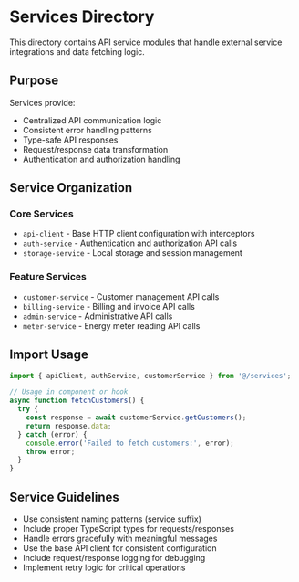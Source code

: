 # Services Directory

This directory contains API service modules that handle external service integrations and data fetching logic.

## Purpose

Services provide:
- Centralized API communication logic
- Consistent error handling patterns
- Type-safe API responses
- Request/response data transformation
- Authentication and authorization handling

## Service Organization

### Core Services
- `api-client` - Base HTTP client configuration with interceptors
- `auth-service` - Authentication and authorization API calls
- `storage-service` - Local storage and session management

### Feature Services
- `customer-service` - Customer management API calls
- `billing-service` - Billing and invoice API calls
- `admin-service` - Administrative API calls
- `meter-service` - Energy meter reading API calls

## Import Usage

```typescript
import { apiClient, authService, customerService } from '@/services';

// Usage in component or hook
async function fetchCustomers() {
  try {
    const response = await customerService.getCustomers();
    return response.data;
  } catch (error) {
    console.error('Failed to fetch customers:', error);
    throw error;
  }
}
```

## Service Guidelines

- Use consistent naming patterns (service suffix)
- Include proper TypeScript types for requests/responses
- Handle errors gracefully with meaningful messages
- Use the base API client for consistent configuration
- Include request/response logging for debugging
- Implement retry logic for critical operations 